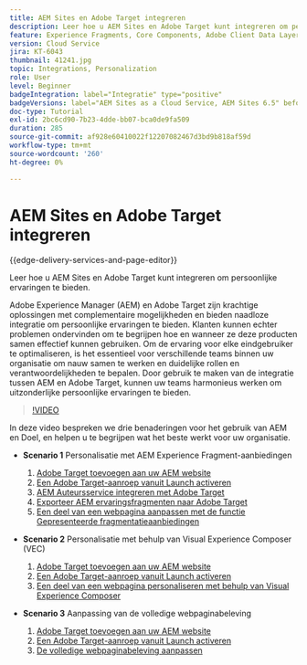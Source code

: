 ```yaml
---
title: AEM Sites en Adobe Target integreren
description: Leer hoe u AEM Sites en Adobe Target kunt integreren om persoonlijke ervaringen te bieden.
feature: Experience Fragments, Core Components, Adobe Client Data Layer
version: Cloud Service
jira: KT-6043
thumbnail: 41241.jpg
topic: Integrations, Personalization
role: User
level: Beginner
badgeIntegration: label="Integratie" type="positive"
badgeVersions: label="AEM Sites as a Cloud Service, AEM Sites 6.5" before-title="false"
doc-type: Tutorial
exl-id: 2bc6cd90-7b23-4dde-bb07-bca0de9fa509
duration: 285
source-git-commit: af928e60410022f12207082467d3bd9b818af59d
workflow-type: tm+mt
source-wordcount: '260'
ht-degree: 0%

---
```


# AEM Sites en Adobe Target integreren

{{edge-delivery-services-and-page-editor}}

Leer hoe u AEM Sites en Adobe Target kunt integreren om persoonlijke ervaringen te bieden.

Adobe Experience Manager (AEM) en Adobe Target zijn krachtige oplossingen met complementaire mogelijkheden en bieden naadloze integratie om persoonlijke ervaringen te bieden. Klanten kunnen echter problemen ondervinden om te begrijpen hoe en wanneer ze deze producten samen effectief kunnen gebruiken. Om de ervaring voor elke eindgebruiker te optimaliseren, is het essentieel voor verschillende teams binnen uw organisatie om nauw samen te werken en duidelijke rollen en verantwoordelijkheden te bepalen. Door gebruik te maken van de integratie tussen AEM en Adobe Target, kunnen uw teams harmonieus werken om uitzonderlijke persoonlijke ervaringen te bieden.

>[!VIDEO](https://video.tv.adobe.com/v/41241?quality=12&learn=on)

In deze video bespreken we drie benaderingen voor het gebruik van AEM en Doel, en helpen u te begrijpen wat het beste werkt voor uw organisatie.

* __Scenario 1__ Personalisatie met AEM Experience Fragment-aanbiedingen

   1. [Adobe Target toevoegen aan uw AEM website](./add-target-launch-extension.md)
   1. [Een Adobe Target-aanroep vanuit Launch activeren](./load-and-fire-target.md)
   1. [AEM Auteursservice integreren met Adobe Target](./setup-aem-target-cloud-service.md)
   1. [Exporteer AEM ervaringsfragmenten naar Adobe Target](./export-experience-fragment-target.md)
   1. [Een deel van een webpagina aanpassen met de functie Gepresenteerde fragmentatieaanbiedingen](./create-target-activity.md)

* __Scenario 2__ Personalisatie met behulp van Visual Experience Composer (VEC)

   1. [Adobe Target toevoegen aan uw AEM website](./add-target-launch-extension.md)
   1. [Een Adobe Target-aanroep vanuit Launch activeren](./load-and-fire-target.md)
   1. [Een deel van een webpagina personaliseren met behulp van Visual Experience Composer](./personalization-using-vec.md)

* __Scenario 3__ Aanpassing van de volledige webpaginabeleving

   1. [Adobe Target toevoegen aan uw AEM website](./add-target-launch-extension.md)
   1. [Een Adobe Target-aanroep vanuit Launch activeren](./load-and-fire-target.md)
   1. [De volledige webpaginabeleving aanpassen](./personalization-web-page.md)
